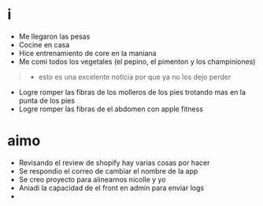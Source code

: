 # i
- Me llegaron las pesas
- Cocine en casa
- Hice entrenamiento de core en la maniana
- Me comi todos los vegetales (el pepino, el pimenton y los champiniones)
>- esto es una excelente noticia por que ya no los dejo perder
- Logre romper las fibras de los molleros de los pies trotando mas en la punta de los pies
- Logre romper las fibras de el abdomen con apple fitness

# aimo
- Revisando el review de shopify hay varias cosas por hacer
- Se respondio el correo de cambiar el nombre de la app
- Se creo proyecto para alinearnos nicolle y yo
- Aniadi la capacidad de el front en admin para enviar logs
- 
